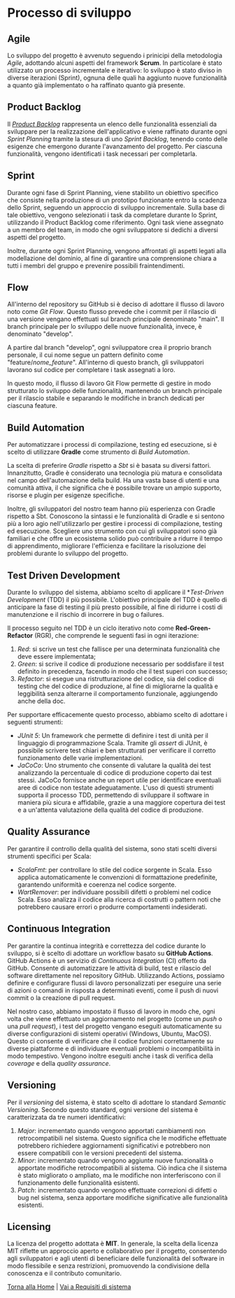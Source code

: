 # Processo di sviluppo

## Agile
Lo sviluppo del progetto è avvenuto seguendo i prinicipi della metodologia *Agile*, adottando alcuni aspetti del framework **Scrum**. In particolare è stato utilizzato un processo incrementale e iterativo: lo sviluppo è stato diviso in diverse iterazioni (Sprint), ognuna delle quali ha aggiunto nuove funzionalità a quanto già implementato o ha raffinato quanto già presente.

## Product Backlog
Il [*Product Backlog*](../process/README.md) rappresenta un elenco delle funzionalità essenziali da sviluppare per la realizzazione dell'applicativo e viene raffinato durante ogni *Sprint Planning* tramite la stesura di uno *Sprint Backlog*, tenendo conto delle esigenze che emergono durante l'avanzamento del progetto. Per ciascuna funzionalità, vengono identificati i task necessari per completarla.

## Sprint
Durante ogni fase di Sprint Planning, viene stabilito un obiettivo specifico che consiste nella produzione di un prototipo funzionante entro la scadenza dello Sprint, seguendo un approccio di sviluppo incrementale. Sulla base di tale obiettivo, vengono selezionati i task da completare durante lo Sprint, utilizzando il Product Backlog come riferimento. Ogni task viene assegnato a un membro del team, in modo che ogni sviluppatore si dedichi a diversi aspetti del progetto.

Inoltre, durante ogni Sprint Planning, vengono affrontati gli aspetti legati alla modellazione del dominio, al fine di garantire una comprensione chiara a tutti i membri del gruppo e prevenire possibili fraintendimenti.

## Flow
All'interno del repository su GitHub si è deciso di adottare il flusso di lavoro noto come *Git Flow*. Questo flusso prevede che i commit per il rilascio di una versione vengano effettuati sul branch principale denominato "main". Il branch principale per lo sviluppo delle nuove funzionalità, invece, è denominato "develop".

A partire dal branch "develop", ogni sviluppatore crea il proprio branch personale, il cui nome segue un pattern definito come "feature/*nome_feature*". All'interno di questo branch, gli sviluppatori lavorano sul codice per completare i task assegnati a loro.

In questo modo, il flusso di lavoro Git Flow permette di gestire in modo strutturato lo sviluppo delle funzionalità, mantenendo un branch principale per il rilascio stabile e separando le modifiche in branch dedicati per ciascuna feature.

## Build Automation
Per automatizzare i processi di compilazione, testing ed esecuzione, si è scelto di utilizzare **Gradle** come strumento di *Build Automation*.

La scelta di preferire *Gradle* rispetto a *Sbt* si è basata su diversi fattori. Innanzitutto, Gradle è considerato una tecnologia più matura e consolidata nel campo dell'automazione della build. Ha una vasta base di utenti e una comunità attiva, il che significa che è possibile trovare un ampio supporto, risorse e plugin per esigenze specifiche.

Inoltre, gli sviluppatori del nostro team hanno più esperienza con Gradle rispetto a Sbt. Conoscono la sintassi e le funzionalità di Gradle e si sentono più a loro agio nell'utilizzarlo per gestire i processi di compilazione, testing ed esecuzione. Scegliere uno strumento con cui gli sviluppatori sono già familiari e che offre un ecosistema solido può contribuire a ridurre il tempo di apprendimento, migliorare l'efficienza e facilitare la risoluzione dei problemi durante lo sviluppo del progetto.

## Test Driven Development
Durante lo sviluppo del sistema, abbiamo scelto di applicare il **Test-Driven Development* (TDD) il più possibile. L'obiettivo principale del TDD è quello di anticipare la fase di testing il più presto possibile, al fine di ridurre i costi di manutenzione e il rischio di incorrere in bug o failures.

Il processo seguito nel TDD è un ciclo iterativo noto come **Red-Green-Refactor** (RGR), che comprende le seguenti fasi in ogni iterazione:
1. *Red*: si scrive un test che fallisce per una determinata funzionalità che deve essere implementata;
2. *Green*: si scrive il codice di produzione necessario per soddisfare il test definito in precedenza, facendo in modo che il test superi con successo;
3. *Refactor*: si esegue una ristrutturazione del codice, sia del codice di testing che del codice di produzione, al fine di migliorarne la qualità e leggibilità senza alterarne il comportamento funzionale, aggiungendo anche della doc.

Per supportare efficacemente questo processo, abbiamo scelto di adottare i seguenti strumenti:
- *JUnit 5*: Un framework che permette di definire i test di unità per il linguaggio di programmazione Scala. Tramite gli *assert* di JUnit, è possibile scrivere test chiari e ben strutturati per verificare il corretto funzionamento delle varie implementazioni.
- *JaCoCo*: Uno strumento che  consente di valutare la qualità dei test analizzando la percentuale di codice di produzione coperto dai test stessi. JaCoCo fornisce anche un report utile per identificare eventuali aree di codice non testate adeguatamente.
L'uso di questi strumenti supporta il processo TDD, permettendo di sviluppare il software in maniera più sicura e affidabile, grazie a una maggiore copertura dei test e a un'attenta valutazione della qualità del codice di produzione.

## Quality Assurance
Per garantire il controllo della qualità del sistema, sono stati scelti diversi strumenti specifici per Scala:
- *ScalaFmt*: per controllare lo stile del codice sorgente in Scala. Esso applica automaticamente le convenzioni di formattazione predefinite, garantendo uniformità e coerenza nel codice sorgente.
- *WartRemover*: per individuare possibili difetti o problemi nel codice Scala. Esso analizza il codice alla ricerca di costrutti o pattern noti che potrebbero causare errori o produrre comportamenti indesiderati.

## Continuous Integration
Per garantire la continua integrità e correttezza del codice durante lo sviluppo, si è scelto di adottare un workflow basato su **GitHub Actions**. GitHub Actions è un servizio di *Continuous Integration* (CI) offerto da GitHub. Consente di automatizzare le attività di build, test e rilascio del software direttamente nel repository GitHub. Utilizzando Actions, possiamo definire e configurare flussi di lavoro personalizzati per eseguire una serie di azioni o comandi in risposta a determinati eventi, come il push di nuovi commit o la creazione di pull request.

Nel nostro caso, abbiamo impostato il flusso di lavoro in modo che, ogni volta che viene effettuato un aggiornamento nel progetto (come un *push* o una *pull request*), i test del progetto vengano eseguiti automaticamente su diverse configurazioni di sistemi operativi (Windows, Ubuntu, MacOS). Questo ci consente di verificare che il codice funzioni correttamente su diverse piattaforme e di individuare eventuali problemi o incompatibilità in modo tempestivo. Vengono inoltre eseguiti anche i task di verifica della *coverage* e della *quality assurance*.

## Versioning
Per il *versioning* del sistema, è stato scelto di adottare lo standard *Semantic Versioning*. Secondo questo standard, ogni versione del sistema è caratterizzata da tre numeri identificativi: 
1. *Major*: incrementato quando vengono apportati cambiamenti non retrocompatibili nel sistema. Questo significa che le modifiche effettuate potrebbero richiedere aggiornamenti significativi e potrebbero non essere compatibili con le versioni precedenti del sistema.
2. *Minor*: incrementato quando vengono aggiunte nuove funzionalità o apportate modifiche retrocompatibili al sistema. Ciò indica che il sistema è stato migliorato o ampliato, ma le modifiche non interferiscono con il funzionamento delle funzionalità esistenti.
3. *Patch*: incrementato quando vengono effettuate correzioni di difetti o bug nel sistema, senza apportare modifiche significative alle funzionalità esistenti.

## Licensing
La licenza del progetto adottata è **MIT**. In generale, la scelta della licenza MIT riflette un approccio aperto e collaborativo per il progetto, consentendo agli sviluppatori e agli utenti di beneficiare delle funzionalità del software in modo flessibile e senza restrizioni, promuovendo la condivisione della conoscenza e il contributo comunitario.

[Torna alla Home](../README.md) | [Vai a Requisiti di sistema](../3-requirements/README.md)
